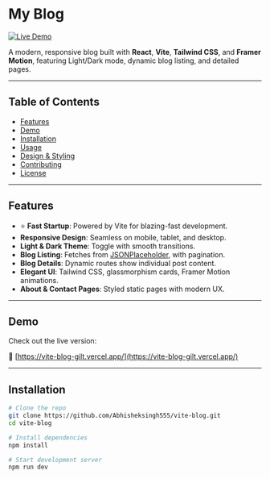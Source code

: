 # My Blog

[![Live Demo](https://img.shields.io/badge/Live%20Demo-Click%20Here-blue?style=flat)](https://vite-blog-gilt.vercel.app/)

A modern, responsive blog built with **React**, **Vite**, **Tailwind CSS**, and **Framer Motion**, featuring Light/Dark mode, dynamic blog listing, and detailed pages.

---

##  Table of Contents

- [Features](#features)  
- [Demo](#demo)  
- [Installation](#installation)  
- [Usage](#usage)  
- [Design & Styling](#design--styling)  
- [Contributing](#contributing)  
- [License](#license)

---

## Features

- ⭐ **Fast Startup**: Powered by Vite for blazing-fast development.  
-  **Responsive Design**: Seamless on mobile, tablet, and desktop.  
-  **Light & Dark Theme**: Toggle with smooth transitions.  
-  **Blog Listing**: Fetches from [JSONPlaceholder](https://jsonplaceholder.typicode.com/posts), with pagination.  
-  **Blog Details**: Dynamic routes show individual post content.  
-  **Elegant UI**: Tailwind CSS, glassmorphism cards, Framer Motion animations.  
-  **About & Contact Pages**: Styled static pages with modern UX.

---

## Demo

Check out the live version:

🔗 [https://vite-blog-gilt.vercel.app/](https://vite-blog-gilt.vercel.app/)

---

## Installation

```bash
# Clone the repo
git clone https://github.com/Abhisheksingh555/vite-blog.git
cd vite-blog

# Install dependencies
npm install

# Start development server
npm run dev
